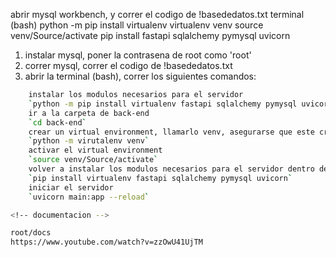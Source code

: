 abrir mysql workbench, y correr el codigo de !basededatos.txt
terminal (bash)
python -m pip install virtualenv
virtualenv venv
source venv/Source/activate
pip install fastapi sqlalchemy pymysql uvicorn

1.  instalar mysql, poner la contrasena de root como 'root'
2.  correr mysql, correr el codigo de !basededatos.txt
3.  abrir la terminal (bash), correr los siguientes comandos:

```bash
    instalar los modulos necesarios para el servidor
    `python -m pip install virtualenv fastapi sqlalchemy pymysql uvicorn`
    ir a la carpeta de back-end
    `cd back-end`
    crear un virtual environment, llamarlo venv, asegurarse que este creado dentro de la carpeta back-end
    `python -m virutalenv venv`
    activar el virtual environment
    `source venv/Source/activate`
    volver a instalar los modulos necesarios para el servidor dentro del virtual environment
    `pip install virtualenv fastapi sqlalchemy pymysql uvicorn`
    iniciar el servidor
    `uvicorn main:app --reload`

<!-- documentacion -->

root/docs
https://www.youtube.com/watch?v=zzOwU41UjTM
```
